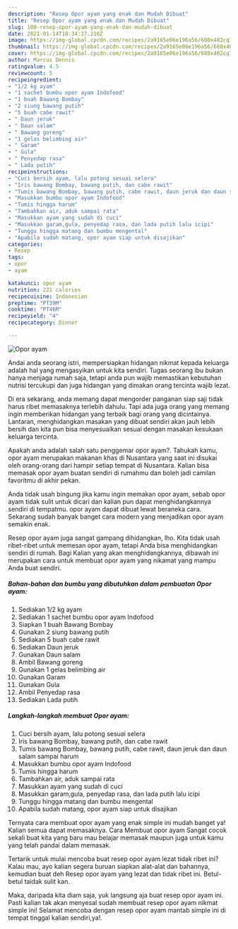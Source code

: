 ```yaml
---
description: "Resep Opor ayam yang enak dan Mudah Dibuat"
title: "Resep Opor ayam yang enak dan Mudah Dibuat"
slug: 108-resep-opor-ayam-yang-enak-dan-mudah-dibuat
date: 2021-01-14T10:34:17.216Z
image: https://img-global.cpcdn.com/recipes/2a9165e06e196a56/680x482cq70/opor-ayam-foto-resep-utama.jpg
thumbnail: https://img-global.cpcdn.com/recipes/2a9165e06e196a56/680x482cq70/opor-ayam-foto-resep-utama.jpg
cover: https://img-global.cpcdn.com/recipes/2a9165e06e196a56/680x482cq70/opor-ayam-foto-resep-utama.jpg
author: Marcus Dennis
ratingvalue: 4.5
reviewcount: 5
recipeingredient:
- "1/2 kg ayam"
- "1 sachet bumbu opor ayam Indofood"
- "1 buah Bawang Bombay"
- "2 siung bawang putih"
- "5 buah cabe rawit"
- " Daun jeruk"
- " Daun salam"
- " Bawang goreng"
- "1 gelas belimbing air"
- " Garam"
- " Gula"
- " Penyedap rasa"
- " Lada putih"
recipeinstructions:
- "Cuci bersih ayam, lalu potong sesuai selera"
- "Iris bawang Bombay, bawang putih, dan cabe rawit"
- "Tumis bawang Bombay, bawang putih, cabe rawit, daun jeruk dan daun salam sampai harum"
- "Masukkan bumbu opor ayam Indofood"
- "Tumis hingga harum"
- "Tambahkan air, aduk sampai rata"
- "Masukkan ayam yang sudah di cuci"
- "Masukkan garam,gula, penyedap rasa, dan lada putih lalu icipi"
- "Tunggu hingga matang dan bumbu mengental"
- "Apabila sudah matang, opor ayam siap untuk disajikan"
categories:
- Resep
tags:
- opor
- ayam

katakunci: opor ayam 
nutrition: 221 calories
recipecuisine: Indonesian
preptime: "PT39M"
cooktime: "PT46M"
recipeyield: "4"
recipecategory: Dinner

---
```



![Opor ayam](https://img-global.cpcdn.com/recipes/2a9165e06e196a56/680x482cq70/opor-ayam-foto-resep-utama.jpg)

Andai anda seorang istri, mempersiapkan hidangan nikmat kepada keluarga adalah hal yang mengasyikan untuk kita sendiri. Tugas seorang ibu bukan hanya menjaga rumah saja, tetapi anda pun wajib memastikan kebutuhan nutrisi tercukupi dan juga hidangan yang dimakan orang tercinta wajib lezat.

Di era  sekarang, anda memang dapat mengorder panganan siap saji tidak harus ribet memasaknya terlebih dahulu. Tapi ada juga orang yang memang ingin memberikan hidangan yang terbaik bagi orang yang dicintainya. Lantaran, menghidangkan masakan yang dibuat sendiri akan jauh lebih bersih dan kita pun bisa menyesuaikan sesuai dengan masakan kesukaan keluarga tercinta. 



Apakah anda adalah salah satu penggemar opor ayam?. Tahukah kamu, opor ayam merupakan makanan khas di Nusantara yang saat ini disukai oleh orang-orang dari hampir setiap tempat di Nusantara. Kalian bisa memasak opor ayam buatan sendiri di rumahmu dan boleh jadi camilan favoritmu di akhir pekan.

Anda tidak usah bingung jika kamu ingin memakan opor ayam, sebab opor ayam tidak sulit untuk dicari dan kalian pun dapat menghidangkannya sendiri di tempatmu. opor ayam dapat dibuat lewat beraneka cara. Sekarang sudah banyak banget cara modern yang menjadikan opor ayam semakin enak.

Resep opor ayam juga sangat gampang dihidangkan, lho. Kita tidak usah ribet-ribet untuk memesan opor ayam, tetapi Anda bisa menghidangkan sendiri di rumah. Bagi Kalian yang akan menghidangkannya, dibawah ini merupakan cara untuk membuat opor ayam yang nikamat yang mampu Anda buat sendiri.

<!--inarticleads1-->

##### Bahan-bahan dan bumbu yang dibutuhkan dalam pembuatan Opor ayam:

1. Sediakan 1/2 kg ayam
1. Sediakan 1 sachet bumbu opor ayam Indofood
1. Siapkan 1 buah Bawang Bombay
1. Gunakan 2 siung bawang putih
1. Sediakan 5 buah cabe rawit
1. Sediakan  Daun jeruk
1. Gunakan  Daun salam
1. Ambil  Bawang goreng
1. Gunakan 1 gelas belimbing air
1. Gunakan  Garam
1. Gunakan  Gula
1. Ambil  Penyedap rasa
1. Sediakan  Lada putih




<!--inarticleads2-->

##### Langkah-langkah membuat Opor ayam:

1. Cuci bersih ayam, lalu potong sesuai selera
1. Iris bawang Bombay, bawang putih, dan cabe rawit
1. Tumis bawang Bombay, bawang putih, cabe rawit, daun jeruk dan daun salam sampai harum
1. Masukkan bumbu opor ayam Indofood
1. Tumis hingga harum
1. Tambahkan air, aduk sampai rata
1. Masukkan ayam yang sudah di cuci
1. Masukkan garam,gula, penyedap rasa, dan lada putih lalu icipi
1. Tunggu hingga matang dan bumbu mengental
1. Apabila sudah matang, opor ayam siap untuk disajikan




Ternyata cara membuat opor ayam yang enak simple ini mudah banget ya! Kalian semua dapat memasaknya. Cara Membuat opor ayam Sangat cocok sekali buat kita yang baru mau belajar memasak maupun juga untuk kamu yang telah pandai dalam memasak.

Tertarik untuk mulai mencoba buat resep opor ayam lezat tidak ribet ini? Kalau mau, ayo kalian segera buruan siapkan alat-alat dan bahannya, kemudian buat deh Resep opor ayam yang lezat dan tidak ribet ini. Betul-betul taidak sulit kan. 

Maka, daripada kita diam saja, yuk langsung aja buat resep opor ayam ini. Pasti kalian tak akan menyesal sudah membuat resep opor ayam nikmat simple ini! Selamat mencoba dengan resep opor ayam mantab simple ini di tempat tinggal kalian sendiri,ya!.

